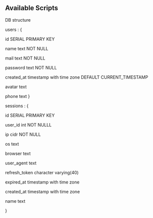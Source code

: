 
## Available Scripts

DB structure 

users : {
  
  id SERIAL PRIMARY KEY
  
  name text NOT NULL
  
  mail text NOT NULL

  password text NOT NULL

  created_at timestamp with time zone DEFAULT CURRENT_TIMESTAMP

  avatar  text

  phone text
}

sessions : {
  
  id SERIAL PRIMARY KEY
  
  user_id int NOT NULLL

  ip cidr NOT NULL

  os text

  browser text

  user_agent text

  refresh_token character varying(40)

  expired_at timestamp with time zone

  created_at timestamp with time zone

  name text

}